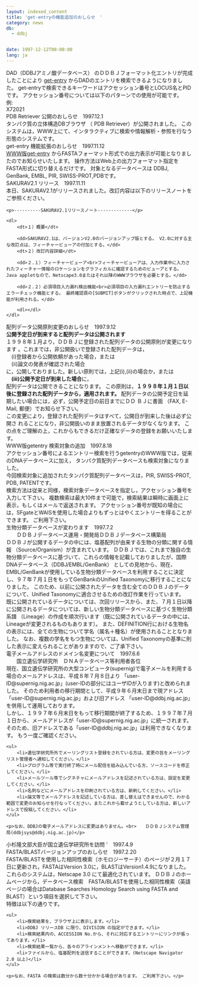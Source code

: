 ```yaml
---
layout: indexed_content
title: 'get-entryの機能追加のおしらせ　'
category: news
db:
  - ddbj


date: 1997-12-12T00:00:00
lang: ja
---
```


<html>DAD（DDBJアミノ酸データベース） のＤＤＢＪフォーマット化エントリが完成したことにより <a href="http://getentry.ddbj.nig.ac.jp/top-j.html" target="blank">get-entry</a> からDADのエントリを検索できるようになりました。 get-entryで検索できるキーワードはアクセッション番号とLOCUS名とPIDです。 アクセッション番号については以下のパターンでの使用が可能です。<br>例:<br>X72021 <div class="wna_title">PDB Retriever 公開のおしらせ　<span class="wna_date">1997.12.1</span></div>
<div class="wna_contents">タンパク質の立体構造DBブラウザ （ PDB Retriever）が公開されました。 このシステムは，WWW上にて、インタラクティブに検索や情報解析・参照を行なう形態のシステムです。</div>
<div class="wna_title">get-entry 機能拡張のおしらせ　<span class="wna_date">1997.11.12</span></div>
<div class="wna_contents"><a href="http://getentry.ddbj.nig.ac.jp/top-j.html" target="blank">WWW版get-entry</a> からFASTAフォーマット形式での出力表示が可能となりましたのでお知らせいたします。 操作方法はWeb上の出力フォーマット指定をFASTA形式に切り替えるだけです。 対象となるデータベースは DDBJ, GenBank, EMBL, PIR, SWISS-PROT,PDBです。</div>
<div class="wna_title">SAKURAV2.1 リリース　<span class="wna_date">1997.11.11</span></div>
<div class="wna_contents">本日、SAKURAV2.1がリリースされました。改訂内容は以下のリリースノートをご参照ください。

    <p>----------SAKURAV2.1リリースノート-------------</p>

    <dl>
        <dt>１）概要</dt>

        <dd>SAKURAV2.1は、バージョンV2.0のバージョンアップ版とする。 V2.0に対する主な改訂点は、フィーチャービューアの付加とする。</dd>
        <dt>２）改訂内容詳細</dt>

        <dd>２.１）フィーチャービューア<br>フィーチャービューアは、入力作業中に入力されたフィーチャー情報のロケーションをグラフィカルに確認するためのビューアとする。 Java appletなので、Netscape3.0またはそれ以降のWWWブラウザを必要とする。</dd>

        <dd>２.２）必須項目入力漏れ検出機能<br>必須項目の入力漏れエントリーを防止するエラーチェック機能とする。 最終確認頁の[SUBMIT]ボタンがクリックされた時点で、上記機能が利用される。</dd>

        <dl></dl>
    </dl>
</div>
<div class="wna_title">配列データ公開原則変更のおしらせ　<span class="wna_date">1997.9.12</span></div>
<div class="wna_contents"><b>公開予定日が到来すると配列データは公開されます</b><br>１９９８年１月より，ＤＤＢＪに登録された配列データの公開原則が変更になります 。これまでは，非公開扱いで登録された配列データは，<br>　(i)登録者から公開依頼があった場合，または<br>　(ii)論文の発表が確認された場合<br>に，公開しておりました。新しい原則では，上記(i),(ii)の場合か，または<br>　<b>(iii)公開予定日が到来した場合</b>に，<br>配列データは公開できることになります。 この原則は，<b>１９９８年１月１日以後に登録された配列データから，適用されます。</b> 配列データの公開予定日を延期したい場合には，必ず，公開予定日の前日までにＤＤ ＢＪに書面 （FAX, E-Mail, 郵便）でお知らせ下さい。<br>この変更により，登録された配列データはすべて，公開日が到来した後は必ず公開さ れることになり，非公開扱いのまま放置されるデータがなくなります。 この点をご理解の上，これからもできるだけ正確なデータの登録をお願いいたします。</div>
<div class="wna_title">WWW版getentry 検索対象の追加　<span class="wna_date">1997.8.18</span></div>
<div class="wna_contents">アクセッション番号によるエントリー検索を行うgetentryのWWW版では，従来のDNAデータベースに加え， タンパク質配列データベースも検索対象になりました。<br>今回検索対象に追加されたタンパク質配列データベースは，PIR, SWISS-PROT, PDB, PATENTです。<br>検索方法は従来と同様，検索対象データベースを指定し，アクセッション番号を入力して下さい。 複数検索は最大10件まで可能で，検索結果は瞬時に画面上に表示，もしくはメールで返送されます。 アクセッション番号が既知の場合には，SFgateとWAISを使用した場合よりもずっとはやくエントリーを得ることができます。 ご利用下さい。</div>
<div class="wna_title">生物分類データベースが変わります　<span class="wna_date">1997.7.2</span></div>
<div class="wna_contents">　　ＤＤＢＪデータベース運用・開発局ＤＤＢＪデータベース構築局<br>ＤＤＢＪが公開するデータの中には、塩基配列が由来する生物の分類に関する情報 （Source/Organism）が含まれています。 ＤＤＢＪでは、これまで独自の生物分類データベースに基づいて、これらの情報を記載しておりましたが、国際DNAデータベース（DDBJ/EMBL/GenBank） としての見地から、現在、EMBL/GenBankが使用している生物分類データベースを利用することに決定し、９７年７月１日をもってGenBankのUnified Taxonomyに移行することになりました。 このため、以前に公開されたデータを含む全てのＤＤＢＪのデータについて、Unified Taxonomyに適合させるための改訂作業を行っています。<br>既に公開されているデータについては、次回リリースから、また、７月１日以降に公開されるデータについては、新しい生物分類データベースに基づく生物分類系譜 （Lineage）の作成を順次行います（既に公開されているデータの中には、Lineageが変更されるものもあります）。 また、DEFINITION行における生物名の表示には、全ての生物について学名（属名＋種名）が使用されることとなりました。 なお、複数の学名をもつ生物については、Unified Taxonomyの基準に則した表示に変えられることがありますので、ご了承下さい。</div>
<div class="wna_title">電子メールアドレスのドメイン名変更について　<span class="wna_date">1997.6.6</span></div>
<div class="wna_contents">　　国立遺伝学研究所　ＤＮＡデータベース等利用者各位<br>現在、国立遺伝学研究所の大型コンピュータ(supernig)で電子メールを利用する場合のメールアドレスは、平成８年７月８日より 「user-ID@supernig.nig.ac.jp」(user-IDの部分にはユーザIDが入ります)と改められました。 そのため利用者の移行期間として、平成９年６月末日まで現アドレス「user-ID@supernig.nig.ac.jp」および旧アドレス 「user-ID@ddbj.nig.ac.jp」を併用して運用しております。<br>しかし、１９９７年６月末日をもって移行期間が終了するため、１９９７年７月１日から、メールアドレスが「user-ID@supernig.nig.ac.jp」に統一されます。 そのため、旧アドレスである「user-ID@ddbj.nig.ac.jp」は利用できなくなります。 もう一度ご確認ください。

    <ul>
        <li>遺伝学研究所外でメーリングリスト登録をされている方は、変更の旨をメーリングリスト管理者へ通知してください。</li>
        <li>プログラム等で実行終了時にメール配信を組み込んでいる方、ソースコードを修正してください。</li>
        <li>メールツール等でシグネチャにメールアドレスを記述されている方は、設定を変更してください。</li>
        <li>名刺などにメールアドレスを印刷されている方は、新刷してください。</li>
        <li>論文等でメールアドレスを記述している方は、差し替えはできませんので、わかる範囲で変更のお知らせを行なってください。またこれから載せようとしている方は、新しいアドレスで投稿してください。</li>
    </ul>

    <p>なお、DDBJの電子メールアドレスに変更はありません。<br>　　ＤＤＢＪシステム管理局(ddbjsys@ddbj.nig.ac.jp)</p>
</div>
<div class="wna_title">小杉隆文部大臣が国立遺伝学研究所を訪問 '　<span class="wna_date">1997.4.9</span></div>
<div class="wna_title">FASTA/BLASTバージョンアップのおしらせ　<span class="wna_date">1997.2.20</span></div>
<div class="wna_contents">FASTA/BLASTを使用した相同性検索（ホモロジーサーチ）のページが２月１７日に更新され，FASTAはVersion 3.0に，BLASTはVersion1.4.9になりました。<br>これらのシステムは，Netscape 3.0 にて最適化されています。 ＤＤＢＪのホームページから，データベース検索　FASTA/BLASTを使用した相同性検索（英語ページの場合はDatabase Searches Homology Search using FASTA and BLAST）という項目を選択して下さい。<br>特徴は以下の通りです。

    <ul>
        <li>検索結果を、ブラウザ上に表示します。</li>
        <li>DDBJ リリースDB に限り、DIVISION の指定ができます。</li>
        <li>検索結果内の、ACCESSION No.から、それに対応するエントリーにリンクが張ってあります。</li>
        <li>検索結果一覧から、各々のアラインメントへ移動ができます。</li>
        <li>ファイルから、塩基配列を送信することができます。(Netscape Navigator 2.0 以上)</li>
    </ul>

    <p>なお、FASTA の検索は数分から数十分かかる場合があります。 ご利用下さい。</p>
</div>
</html>
